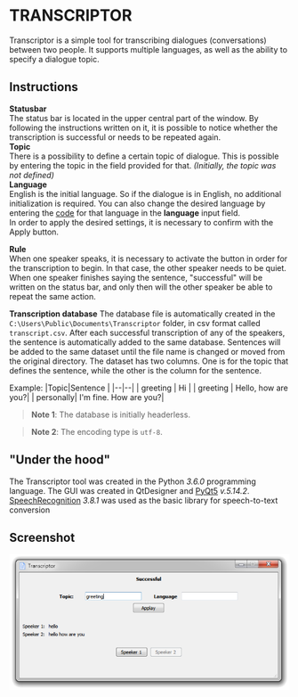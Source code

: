 ﻿# TRANSCRIPTOR

Transcriptor is a simple tool for transcribing dialogues (conversations) between two people. It supports multiple languages, as well as the ability to specify a dialogue topic.

## Instructions
**Statusbar**
<br>The status bar is located in the upper central part of the window. By following the instructions written on it, it is possible to notice whether the transcription is successful or needs to be repeated again.
<br>**Topic**
<br>There is a possibility to define a certain topic of dialogue. This is possible by entering the topic in the field provided for that. *(Initially, the topic was not defined)*
<br>**Language**
<br>English is the initial language. So if the dialogue is in English, no additional initialization is required.
You can also change the desired language by entering the [code](https://cloud.google.com/translate/docs/languages) for that language in the **language** input field.
<br>In order to apply the desired settings, it is necessary to confirm with the Apply button.

**Rule**
<br>When one speaker speaks, it is necessary to activate the button in order for the transcription to begin. In that case, the other speaker needs to be quiet.
<br>When one speaker finishes saying the sentence, "successful" will be written on the status bar, and only then will the other speaker be able to repeat the same action.

**Transcription database**
The database file is automatically created in the `C:\Users\Public\Documents\Transcriptor` folder, in csv format called `transcript.csv`.
After each successful transcription of any of the speakers, the sentence is automatically added to the same database. Sentences will be added to the same dataset until the file name is changed or moved from the original directory.
The dataset has two columns. One is for the topic that defines the sentence, while the other is the column for the sentence.

Example:
|Topic|Sentence  |
|--|--|
| greeting | Hi |
| greeting | Hello, how are you?|
| personally| I'm fine. How are you?|

>**Note 1**: The database is initially headerless.

>**Note 2**: The encoding type is `utf-8`.


## "Under the hood"

The Transcriptor tool was created in the Python *3.6.0* programming language. The GUI was created in QtDesigner and [PyQt5](https://pypi.org/project/PyQt5/) *v.5.14.2*. [SpeechRecognition](https://pypi.org/project/SpeechRecognition/) *3.8.1* was used as the basic library for speech-to-text conversion

## Screenshot
![Screenshot](https://github.com/user0706/Transcriptor/blob/master/ignore/Screenshot.png?raw=true)
